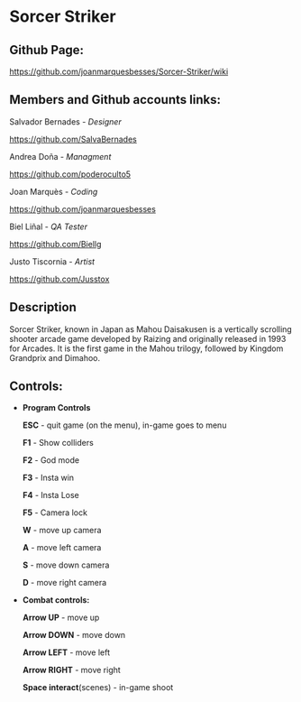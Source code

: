 # Sorcer Striker

## **Github Page:**

  https://github.com/joanmarquesbesses/Sorcer-Striker/wiki

## **Members and Github accounts links:**

  Salvador Bernades - *Designer*

https://github.com/SalvaBernades

Andrea Doña - *Managment*

https://github.com/poderoculto5

Joan Marquès - *Coding*

https://github.com/joanmarquesbesses

Biel Liñal - *QA Tester*

https://github.com/Biellg

Justo Tiscornia - *Artist*

https://github.com/Jusstox

## Description

Sorcer Striker, known in Japan as Mahou Daisakusen is a vertically scrolling shooter arcade game developed by Raizing and originally released in 1993 for Arcades. It is the first game in the Mahou trilogy, followed by Kingdom Grandprix and Dimahoo.

## Controls:

- **Program Controls**

  **ESC** - quit game (on the menu), in-game goes to menu

  **F1** - Show colliders

  **F2** - God mode

  **F3** - Insta win

  **F4** - Insta Lose

  **F5** - Camera lock

  **W** - move up camera
 
  **A** - move left camera

  **S** - move down camera

  **D** - move right camera

- **Combat controls:**

  **Arrow UP** - move up

  **Arrow DOWN** - move down

  **Arrow LEFT** - move left 

  **Arrow RIGHT** - move right 

  **Space interact**(scenes) - in-game shoot
